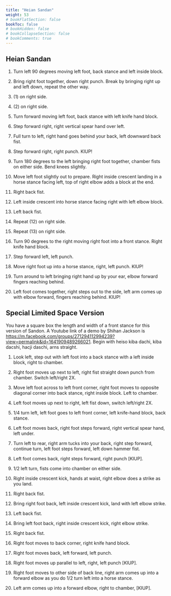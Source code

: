 ```yaml
---
title: "Heian Sandan"
weight: 53
# bookFlatSection: false
bookToc: false
# bookHidden: false
# bookCollapseSection: false
# bookComments: true
---
```

## Heian Sandan
1.  Turn left 90 degrees moving left foot, back stance and left
    inside block. 
    
2.  Bring right foot together, down right punch. Break by 
    bringing right up and left down, repeat the other way.
    
3.  (1) on right side.

4.  (2) on right side.

5.  Turn forward moving left foot, back stance with 
    left knife hand block.
    
6.  Step forward right, right vertical spear hand
    over left.
    
7.  Full turn to left, right hand goes behind your back,
    left downward back fist.
    
8.  Step forward right, right punch. KIUP!

9.  Turn 180 degrees to the left bringing right foot 
    together, chamber fists on either side. Bend knees
    slightly.
    
10. Move left foot slightly out to prepare. Right inside crescent
    landing in a horse stance facing left, top of right
    elbow adds a block at the end.
    
11. Right back fist.
    
12. Left inside crescent into horse stance facing right
    with left elbow block.

13. Left back fist.
  
14. Repeat (12) on right side.

15. Repeat (13) on right side.

16. Turn 90 degrees to the right moving right foot
    into a front stance.  Right knife hand block.
    
17. Step forward left, left punch.

18. Move right foot up into a horse stance, right, left
    punch. KIUP!
    
19. Turn around to left bringing right hand up by your
    ear, elbow forward fingers reaching behind.
    
20. Left foot comes together, right steps out to the side,
    left arm comes up with elbow forward, fingers reaching
    behind. KIUP! 

## Special Limited Space Version
You have a square box the length and width of a front stance for this version of Sandon.
A Youtube link of a demo by Shihan Jackson is https://m.facebook.com/groups/271294112994239?view=permalink&id=1641909489266021.
Begin with heiso kiba dachi, kiba dacshi, hacji daschi, arns straight.

1. Look left, step out with left foot into a back stance with a left inside block,
   right to chamber.

2. Right foot moves up next to left, right fist straight down punch from chamber. Switch left/right 2X.

3. Move left foot across to left front corner, right foot moves to opposite
 diagonal corner into back stance, right inside block.
 Left to chamber.
 
4. Left foot moves up next to right, left fist down, switch left/right 2X.

5. 1/4 turn left, left foot goes to left front corner,
left knife-hand block, back stance.

6. Left foot moves back, right foot steps forward, right vertical
spear hand, left under.

7. Turn left to rear, right arm tucks into your back,
right step forward, continue turn, left foot 
steps forward, left down hammer fist.

8. Left foot comes back, right steps forward, 
right punch [KIUP].

9. 1/2 left turn, fists come into chamber on either side.

10. Right inside crescent kick, hands at waist, right elbow
does a strike as you land.

11. Right back fist.

12. Bring right foot back, left inside crescent
kick, land with left elbow strike.

13. Left back fist.

14. Bring left foot back, right inside crescent
kick, right elbow strike.

15. Right back fist.

16. Right foot moves to back corner, right knife hand
block.

17. Right foot moves back, left forward, left punch.

18. Right foot moves up parallel to left, right, left
punch [KIUP]. 

19. Right foot moves to other side of back line, 
right arm comes up into a forward elbow as you do 1/2 turn left 
into a horse stance.

20. Left arm comes up into a forward elbow,
right to chamber, [KIUP].
 
